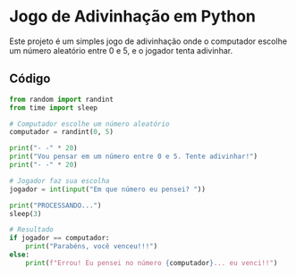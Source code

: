 # Jogo de Adivinhação em Python

Este projeto é um simples jogo de adivinhação onde o computador escolhe um número aleatório entre 0 e 5, e o jogador tenta adivinhar.

## Código

```python
from random import randint
from time import sleep

# Computador escolhe um número aleatório
computador = randint(0, 5)

print("- -" * 20)
print("Vou pensar em um número entre 0 e 5. Tente adivinhar!")
print("- -" * 20)

# Jogador faz sua escolha
jogador = int(input("Em que número eu pensei? "))

print("PROCESSANDO...")
sleep(3)

# Resultado
if jogador == computador:
    print("Parabéns, você venceu!!!")
else:
    print(f"Errou! Eu pensei no número {computador}... eu venci!!")
